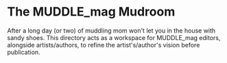 # The MUDDLE_mag Mudroom  
After a long day (or two) of muddling mom won't let you in the house with sandy shoes. This directory acts as a workspace for MUDDLE_mag editors, alongside artists/authors, to refine the artist's/author's vision before publication.  
